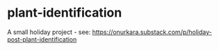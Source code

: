 # plant-identification
A small holiday project - see: https://onurkara.substack.com/p/holiday-post-plant-identification
